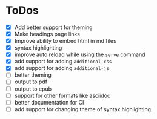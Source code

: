 
# ToDos
<!-- ✔️ -->

- [x] Add better support for theming
- [x] Make headings page links
- [x] Improve ability to embed html in md files
- [x] syntax highlighting
- [x] improve auto reload while using the `serve` command
- [x] add support for adding `additional-css`
- [x] add support for adding `additional-js`
- [ ] better theming
- [ ] output to pdf
- [ ] output to epub
- [ ] support for other formats like asciidoc
- [ ] better documentation for CI
- [ ] add support for changing theme of syntax highlighting
